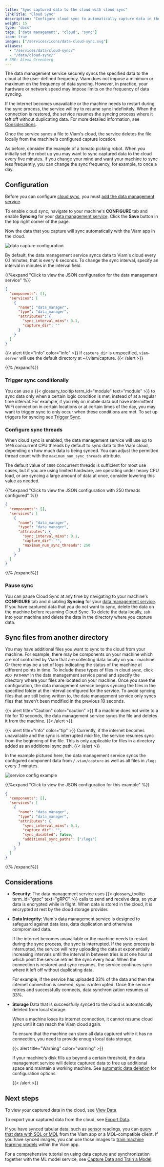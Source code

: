 ```yaml
---
title: "Sync captured data to the cloud with cloud sync"
linkTitle: "Cloud Sync"
description: "Configure cloud sync to automatically capture data in the Viam app."
weight: 15
type: "docs"
tags: ["data management", "cloud", "sync"]
icon: true
images: ["/services/icons/data-cloud-sync.svg"]
aliases:
  - "/services/data/cloud-sync/"
  - "/data/cloud-sync/"
# SME: Alexa Greenberg
---
```


The data management service securely syncs the specified data to the cloud at the user-defined frequency.
Viam does not impose a minimum or maximum on the frequency of data syncing.
However, in practice, your hardware or network speed may impose limits on the frequency of data syncing.

If the internet becomes unavailable or the machine needs to restart during the sync process, the service will try to resume sync indefinitely.
When the connection is restored, the service resumes the syncing process where it left off without duplicating data.
For more detailed information, see [Considerations](#considerations).

Once the service syncs a file to Viam's cloud, the service deletes the file locally from the machine's configured capture location.

As before, consider the example of a tomato picking robot.
When you initially set the robot up you may want to sync captured data to the cloud every five minutes.
If you change your mind and want your machine to sync less frequently, you can change the sync frequency, for example, to once a day.

## Configuration

Before you can configure [cloud sync](/services/data/cloud-sync/), you must [add the data management service](/services/data/capture/#add-the-data-management-service).

To enable cloud sync, navigate to your machine's **CONFIGURE** tab and enable **Syncing** for your [data management service](../).
Click the **Save** button in the top right corner of the page.

Now the data that you capture will sync automatically with the Viam app in the cloud.

![data capture configuration](/tutorials/data-management/data-management-conf.png)

By default, the data management service syncs data to Viam's cloud every 0.1 minutes, that is every 6 seconds.
To change the sync interval, specify an interval in minutes in the interval field.

{{%expand "Click to view the JSON configuration for the data management service" %}}

```json {class="line-numbers linkable-line-numbers"}
{
  "components": [],
  "services": [
    {
      "name": "data_manager",
      "type": "data_manager",
      "attributes": {
        "sync_interval_mins": 0.1,
        "capture_dir": ""
      }
    }
  ]
}
```

{{< alert title="Info" color="info" >}}
If `capture_dir` is unspecified, `viam-server` will use the default directory at <file>~/.viam/capture</file>.
{{< /alert >}}

{{% /expand%}}

### Trigger sync conditionally

You can use a {{< glossary_tooltip term_id="module" text="module" >}} to sync data only when a certain logic condition is met, instead of at a regular time interval.
For example, if you rely on mobile data but have intermittent WiFi connection in certain locations or at certain times of the day, you may want to trigger sync to only occur when these conditions are met.
To set up triggers for syncing see [Trigger Sync](/services/data/trigger-sync/).

### Configure sync threads

When cloud sync is enabled, the data management service will use up to `1000` concurrent CPU threads by default to sync data to the Viam cloud, depending on how much data is being synced.
You can adjust the permitted thread count with the `maximum_num_sync_threads` attribute.

The default value of `1000` concurrent threads is sufficient for most use cases, but if you are using limited hardware, are operating under heavy CPU load, or are syncing a large amount of data at once, consider lowering this value as needed.

{{%expand "Click to view the JSON configuration with 250 threads configured" %}}

```json {class="line-numbers linkable-line-numbers"}
{
  "components": [],
  "services": [
    {
      "name": "data_manager",
      "type": "data_manager",
      "attributes": {
        "sync_interval_mins": 0.1,
        "capture_dir": "",
        "maximum_num_sync_threads": 250
      }
    }
  ]
}
```

{{% /expand%}}

### Pause sync

You can pause Cloud Sync at any time by navigating to your machine's **CONFIGURE** tab and disabling **Syncing** for your [data management service](../).
If you have captured data that you do not want to sync, delete the data on the machine before resuming Cloud Sync.
To delete the data locally, `ssh` into your machine and delete the data in the directory where you capture data.

## Sync files from another directory

You may have additional files you want to sync to the cloud from your machine.
For example, there may be components on your machine which are not controlled by Viam that are collecting data locally on your machine.
Or there may be a set of logs indicating the status of the machine at different points in time.
To include these types of files in cloud sync, click `ADD PATHWAY` in the data management service panel and specify the directory where your files are located on your machine.
Once you save the configuration, the data management service begins syncing the files in the specified folder at the interval configured for the service.
To avoid syncing files that are still being written to, the data management service only syncs files that haven't been modified in the previous 10 seconds.

{{< alert title="Caution" color="caution" >}}
If a machine does not write to a file for 10 seconds, the data management service syncs the file and deletes it from the machine.
{{< /alert >}}

{{< alert title="Info" color="tip" >}}
Currently, if the internet becomes unavailable and the sync is interrupted mid-file, the service resumes sync from the beginning of the file.
This is only applicable for files in a directory added as an additional sync path.
{{< /alert >}}

In the example pictured here, the data management service syncs the configured component data from `/.viam/capture` as well as all files in `/logs` every .1 minutes.

![service config example](/services/data/data-service-config.png)

{{%expand "Click to view the JSON configuration for this example" %}}

```json {class="line-numbers linkable-line-numbers"}
{
  "components": [],
  "services": [
    {
      "name": "data_manager",
      "type": "data_manager",
      "attributes": {
        "sync_interval_mins": 0.1,
        "capture_dir": "",
        "sync_disabled": false,
        "additional_sync_paths": ["/logs"]
      }
    }
  ]
}
```

{{% /expand%}}

## Considerations

- **Security**: The data management service uses {{< glossary_tooltip term_id="grpc" text="gRPC" >}} calls to send and receive data, so your data is encrypted while in flight.
  When data is stored in the cloud, it is encrypted at rest by the cloud storage provider.

- **Data Integrity**: Viam's data management service is designed to safeguard against data loss, data duplication and otherwise compromised data.

  If the internet becomes unavailable or the machine needs to restart during the sync process, the sync is interrupted.
  If the sync process is interrupted, the service will retry uploading the data at exponentially increasing intervals until the interval in between tries is at one hour at which point the service retries the sync every hour.
  When the connection is restored and sync resumes, the service continues sync where it left off without duplicating data.

  For example, if the service has uploaded 33% of the data and then the internet connection is severed, sync is interrupted.
  Once the service retries and successfully connects, data synchronization resumes at 33%.

- **Storage** Data that is successfully synced to the cloud is automatically deleted from local storage.

  When a machine loses its internet connection, it cannot resume cloud sync until it can reach the Viam cloud again.

  To ensure that the machine can store all data captured while it has no connection, you need to provide enough local data storage.

  {{< alert title="Warning" color="warning" >}}

  If your machine's disk fills up beyond a certain threshold, the data management service will delete captured data to free up additional space and maintain a working machine.
  See [automatic data deletion](/services/data/capture/#automatic-data-deletion) for configuration options.

  {{< /alert >}}

## Next steps

To view your captured data in the cloud, see [View Data](/services/data/view/).

To export your captured data from the cloud, see [Export Data](/services/data/export/).

If you have synced tabular data, such as [sensor](/components/sensor/) readings, you can [query that data with SQL or MQL](/services/data/query/) from the Viam app or a MQL-compatible client.
If you have synced images, you can use those images to [train machine learning models](/services/ml/train-model/) within the Viam app.

For a comprehensive tutorial on using data capture and synchronization together with the ML model service, see [Capture Data and Train a Model](/tutorials/services/data-mlmodel-tutorial/).
